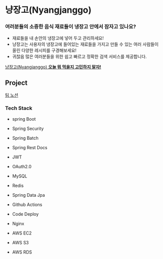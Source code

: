 # 냥장고(Nyangjanggo)


### 여러분들의 소중한 음식 재료들이 냉장고 안에서 잠자고 있나요?

- 재료들을 내 손안의 냉장고에 넣어 두고 관리하세요!
- 냥장고는 사용자의 냉장고에 들어있는 재료들을 가지고 만들 수 있는 여러 사람들이 올린 다양한 레시피를 구경해보세요!
- 귀찮음 많은 여러분들을 위한 쉽고 빠르고 정확한 검색 서비스를 제공합니다.


[냥장고(Nyangjanggo) **오늘 뭐 먹을지 고민하지 말자!**](https://nyangjanggo.com/)



## Project

[팀 노션](https://triangular-scale-5f1.notion.site/054c350dee7b4ad7b55c4ef878625193)


### Tech Stack

- spring Boot
- Spring Security
- Spring Batch
- Spring Rest Docs

- JWT
- OAuth2.0

- MySQL
- Redis
- Spring Data Jpa

- Github Actions
- Code Deploy
- Nginx
- AWS EC2
- AWS S3
- AWS RDS
